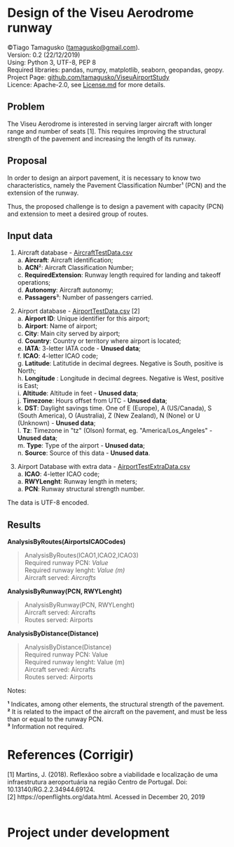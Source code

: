 # <h1>Design of the Viseu Aerodrome runway</h1>

©Tiago Tamagusko (tamagusko@gmail.com). 
<br> Version: 0.2 (22/12/2019)
<br> Using: Python 3, UTF-8, PEP 8
<br> Required libraries: pandas, numpy, matplotlib, seaborn, geopandas, geopy.
<br> Project Page: <a href="https://github.com/tamagusko/ViseuAirportStudy/">github.com/tamagusko/ViseuAirportStudy</a>
<br> Licence: Apache-2.0, see <a href="/LICENSE.md">License.md</a> for more details.


<h2>Problem</h2>

The Viseu Aerodrome is interested in serving larger aircraft with longer range and number of seats [1]. This requires improving the structural strength of the pavement and increasing the length of its runway.

<h2>Proposal</h2>

In order to design an airport pavement, it is necessary to know two characteristics, namely the Pavement Classification Number¹ (PCN) and the extension of the runway.

Thus, the proposed challenge is to design a pavement with capacity (PCN) and extension to meet a desired group of routes.

<h2>Input data</h2>

1. Aircraft database - <a href="/data/processed/AircraftTestData.csv">AircraftTestData.csv</a> 
   <br>a. **Aircraft**: Aircraft identification;
   <br>b. **ACN**²: Aircraft Classification Number;
   <br>c. **RequiredExtension**: Runway length required for landing and takeoff operations;
   <br>d. **Autonomy**: Aircraft autonomy;
   <br>e. **Passagers**³: Number of passengers carried.

2. Airport database  - <a href="/data/processed/AirportTestData.csv">AirportTestData.csv</a>  [2]
   <br>a. **Airport ID**: 	Unique identifier for this airport;
   <br>b. **Airport**: Name of airport;
   <br>c. **City**:  Main city served by airport;
   <br>d. **Country**: 	Country or territory where airport is located;
   <br>e. **IATA**:  3-letter IATA code - **Unused data**;
   <br>f. **ICAO**:  4-letter ICAO code;
   <br>g. **Latitude**: 	Latitutide in decimal degrees. Negative is South, positive is North;
   <br>h. **Longitude** :	Longitude in decimal degrees. Negative is West, positive is East;
   <br>i. **Altitude**: 	Altitude in feet - **Unused data**;
   <br>j. **Timezone**: 	Hours offset from UTC  - **Unused data**;
   <br>k. **DST**: 	Daylight savings time. One of E (Europe), A (US/Canada), S (South America), O (Australia), Z (New Zealand), N (None) or U (Unknown)  - **Unused data**;
   <br>l. **Tz**: Timezone in "tz" (Olson) format, eg. "America/Los_Angeles" - **Unused data**;
   <br>m. **Type**: 	Type of the airport - **Unused data**;
   <br>n. **Source**: 	Source of this data - **Unused data**.
3. Airport Database with extra data - <a href="/data/processed/AirportTestData.csv">AirportTestExtraData.csv</a>
   <br>a. **ICAO**:  4-letter ICAO code;
   <br>a. **RWYLenght**:  Runway length in meters;
   <br>a. **PCN**:  Runway structural strength number.
   
The data is UTF-8 encoded.

<h2>Results</h2>

**AnalysisByRoutes(AirportsICAOCodes)**
> AnalysisByRoutes(ICAO1,ICAO2,ICAO3)
<br>Required runway PCN: *Value*
<br>Required runway lenght: *Value (m)*
<br>Aircraft served: *Aircrafts*

**AnalysisByRunway(PCN, RWYLenght)**
> AnalysisByRunway(PCN, RWYLenght)
<br>Aircraft served: Aircrafts
<br>Routes served: Airports

**AnalysisByDistance(Distance)**
> AnalysisByDistance(Distance)
<br>Required runway PCN: Value
<br>Required runway lenght: Value (m)
<br>Aircraft served: Aircrafts
<br>Routes served: Airports


Notes: 

**¹** Indicates, among other elements, the structural strength of the pavement. <br>
**²** It is related to the impact of the aircraft on the pavement, and must be less than or equal to the runway PCN. <br>
**³** Information not required.


<h1> References (Corrigir)</h1> 
[1] Martins, J. (2018).  Reflexãoo sobre a viabilidade e localização de uma infraestrutura aeroportuária na região Centro de Portugal. Doi: 10.13140/RG.2.2.34944.69124.
<br>[2] https://openflights.org/data.html. Acessed in December 20, 2019<br><br>

# Project under development
